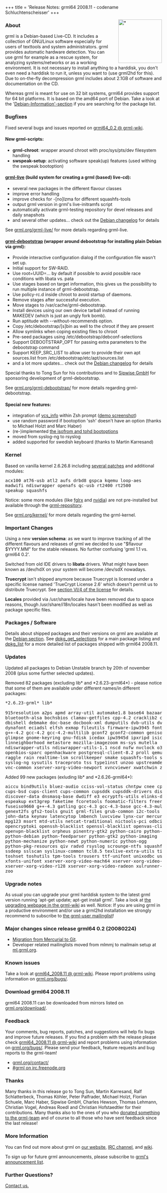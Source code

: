 +++
title = 'Release Notes: grml64 2008.11 - codename Schluchtenscheisser'
+++

<p><a href="/screenshots/"><img align="right" style="margin-left: 20px;
border: 0" src="/screenshots/grml_2008.11.jpg" width="140" alt="*" /></a></p>

<h3>About</h3>

<p>grml is a Debian-based Live-CD. It includes a collection of GNU/Linux
software especially for users of texttools and system administrators.
grml provides automatic hardware detection. You can use grml for example
as a rescue system, for analyzing systems/networks or as a working
environment. It is not necessary to install anything to a harddisk, you
don't even need a harddisk to run it, unless you want to (use grml2hd
for this). Due to on-the-fly decompression grml includes about 2.1GB
of software and documentation on the CD.</p>

<p>Whereas grml is meant for use on 32 bit systems, grml64
provides support for 64 bit platforms. It is based on the amd64
port of Debian. Take a look at the '<a
href="/files/#debian">Debian-Information'-section</a> if you are
searching for the package list.</p>

<h3>Bugfixes</h3>

<p>Fixed several bugs and issues reported on <a
href="https://github.com/grml/grml/wiki/grml64_0.2">grml64_0.2 @
grml-wiki</a>.</p>

<h4>New grml-scripts:</h4>

<ul>

<li><strong>grml-chroot</strong>: wrapper around chroot with
proc/sys/pts/dev filesystem handling</li>

<li><strong>swspeak-setup</strong>: activating software speak(up)
features (used withing the swspeak bootoption)</li>

</ul>

<h4><a href="/grml-live/">grml-live</a> (build system for creating a grml (based) live-cd):</h4>

<ul>

<li>several new packages in the different flavour classes

<li>improve error handling

<li>improve checks for -[no]lzma for different squashfs-tools

<li>output grml version in grml's live-initramfs script

<li>automatically activate grml-testing repository for devel releases and daily snapshots

<li>and several other updates... check out the <a
href="https://git.grml.org/f/grml-live/debian/changelog">Debian changelog</a> for details

</ul>

<p>See <a href="/grml-live/">grml.org/grml-live/</a> for more
details regarding grml-live.</p>

<h4><a href="/grml-debootstrap/">grml-debootstrap</a> (wrapper around debootstrap for installing plain Debian via grml):</h4>

<ul>

<li>Provide interactive configuration dialog if the configuration
file wasn't set up.

<li>Initial support for SW-RAID.

<li>Use root=UUID=... by default if possible to avoid possible
race conditions with libata vs. pata

<li>Use stages based on target information, this gives us the
possibility to run multiple instance of grml-debootstrap.

<li>Use policy-rc.d inside chroot to avoid startup of daemons.

<li>Remove stages after successful execution.

<li>Move stages to /var/cache/grml-debootstrap.

<li>Install devices using our own device tarball instead of
running MAKEDEV (which is just an ungly fork bomb).

<li>Run aptitude with --without-recommends option.

<li>Copy /etc/debootstrap/[s]bin as well to the chroot if they
are present

<li>Allow symlinks when coping existing files to chroot

<li>Pre-seed packages using /etc/debootstrap/debconf-selections

<li>Support DEBOOTSTRAP_OPT for passing extra parameters to the
debootstrap command

<li>Support KEEP_SRC_LIST to allow user to provide their own apt
sources.list from /etc/debootstrap/etc/apt/sources.list

<li>and a lot more updates... check out the <a
href="https://git.grml.org/f/grml-debootstrap/debian/changelog">Debian changelog</a> for details

</ul>

<p>Special thanks to Tong Sun for his contributions and to <a
href="http://www.sipwise.com/">Sipwise GmbH</a> for sponsoring
development of grml-debootstrap.</p>

<p>See <a href="/grml-debootstrap/">grml.org/grml-debootstrap/</a> for more
details regarding grml-debootstrap.</p>

<h4>Special new features:</h4>

<ul>

<li>integration of <a
href="http://www.zsh.org/mla/users/2008/msg00842.html">vcs_info</a>
within Zsh prompt (<a
href="/screeni/gkrellShoot_08-11-03_235459.png">demo
screenshot</a>)

<li>use random password if bootoption 'ssh' doesn't have an
option (thanks to Michael Holzt and Marc Haber)</li>

<li>(re-)implemented <a
href="/cheatcodes/">the
isofrom and tohd bootoptions</a></li>

<li>moved from syslog-ng to rsyslog</li>

<li>added supported for swedish keyboard (thanks to Martin Karresand)</li>

</ul>

<h3>Kernel</h3>

<p>Based on vanilla kernel 2.6.26.8 including <a
href="/kernel/">several patches</a> and additional modules:</p>

<pre class="rahmen">
acx100 at76-usb atl2 aufs drbd8 gspca kqemu loop-aes
madwifi ndiswrapper openafs qc-usb rt2400 rt2500
speakup squashfs
</pre>

<p>Notice: some more modules (like <a
href="https://github.com/grml/grml/wiki/ati">fglrx</a> and <a
href="https://github.com/grml/grml/wiki/nvidia">nvidia</a>) are not
pre-installed but available through the <a
href="http://deb.grml.org/">grml-repository</a>.</p>

<p>See <a href="/kernel/">grml.org/kernel/</a> for more details
regarding the grml-kernel.</p>

<h3>Important Changes</h3>

<p>Using a new <strong>version schema</strong>: as we want to
improve tracking of all the different flavours and releases of
grml we decided to use "$flavour $YYYY.MM" for the stable
releases. No further confusing 'grml 1.1 vs. grml64 0.2'.</p>

<p>Switched from old IDE drivers to <strong>libata</strong>
drivers. What might have been known as /dev/hdX on your system
will become /dev/sdX nowadays.</p>

<p><strong>Truecrypt</strong> isn't shipped anymore because
Truecrypt is licensed under a specific license named 'TrueCrypt
License 2.6' which doesn't permit us to distribute Truecrypt. See
<a href="http://www.truecrypt.org/legal/license">section VI/4 of
the license</a> for details.</p>

<p><strong>Locales</strong> provided via /usr/share/locale have
been removed due to space reasons, though /usr/share/i18n/locales
hasn't been modified as well as package specific files.</p>

<h3>Packages / Software</h3>

<p>Details about shipped packages and their versions on grml are
available at the <a href="/files/#debian">Debian section</a>. See <a
href="/files/release-2008.11-grml64/dpkg_get_selections">dpkg_get_selections</a>
for a main package listing and <a
href="/files/release-2008.11-grml64/dpkg_list">dpkg_list</a> for a more detailed
list of packages shipped with grml64 2008.11.</p>

<h3>Updates</h3>

<p>Updated all packages to Debian Unstable branch by 20th of
november 2008 (plus some further selected updates).</p>

<p>Removed 82 packages (excluding lib* and *2.6.23-grml64*) - please
notice that some of them are available under
different names/in different packages:</p>

<pre class="rahmen">
*2.6.23-grml* lib*

915resolution a2ps apmd array-util automake1.8 base64 bazaar biew
bluetooth-alsa bochsbios clamav-getfiles cpp-4.2 cracklib2 cupsys-common
dbishell debmake doc-base docbook-xml dumputils dvb-utils dviutils
dynafont eciadsl elfsh exmap fileutils firmware-ipw3945 fonty fttools
g++-4.2 gcc-4.2 gcc-4.2-multilib gconf2 gconf2-common genisoimage gksu
glimpse gnome-keyring gnu-fdisk icedax ipw3945d ipxripd isic lcap linda
linneighborhood metastore mozilla-imagezoom ms-sys mutella
ndiswrapper-utils ndiswrapper-utils-1.1 nscd nufw nvclock o3read
openbios-sparc openhackware postgresql-client-8.2 proll qemu qtparted
raggle rain realtime-lsm scrollkeeper smake squashfs-tools svgalibg1
syslog-ng sysutils traceproto tss type1inst unzoo upstreamdev vgabios
vnc-common xserver-xorg-video-newport xvncviewer xwatchwin zeroconf
</pre>

<p>Added 99 new packages (exluding lib* and *2.6.26-grml64*):</p>

<pre class="rahmen">
aiccu bind9utils bluez-audio cciss-vol-status chntpw cnee cpp-4.3 cups
cups-bsd cups-client cups-common cupsddk cupsddk-drivers discover
discover-data dnsmasq-base dwdiff e3 ecryptfs-utils elinks-data ent
espeakup ext3grep faketime fcoretools foomatic-filters freeradius-common
fuseiso9660 g++-4.3 gatling gcc-4.3 gcc-4.3-base gcc-4.3-multilib
genext2fs gfs2-tools gnuit grml-files grub-common i2c-tools iotop ipset
john-data keynav latencytop lmbench luvcview lynx-cur mercurial-common
mpg123 msort mtd-utils netcat-traditional nictools-pci odbcinst1debian1
opencryptoki openssh-blacklist openssl-blacklist openvas-client
openvpn-blacklist orpheus pinentry-gtk2 python-cairo python-clientform
python-debian python-feedparser python-gtk2 python-imaging
python-mechanize python-newt python-numeric python-ogg
python-pkg-resources qiv radvd rsyslog scrounge-ntfs squashfs-lzma-tools
ssdeep sslscan syslinux-common tcl8.5 texlive-extra-utils tig tk8.5
toshset toshutils tpm-tools trousers ttf-unifont unixodbc uswsusp
xfonts-unifont xserver-xorg-video-mach64 xserver-xorg-video-openchrome
xserver-xorg-video-r128 xserver-xorg-video-radeon xulrunner-1.9 zenmap
zoo
</pre>

<h3>Upgrade notes</h3>

<p>As usual you can upgrade your grml harddisk system to the latest grml
version running 'apt-get update; apt-get install grml'. Take a look at <a
href="https://github.com/grml/grml/wiki/upgrading">the upgrading webpage in
the grml-wiki</a> as well. Notice: If you are using grml in a productive
environment and/or use a grml2hd installation we strongly recommend to
subscribe to <a href="/mailinglist/">the grml-user
mailinglist</a>!</p>

<h3>Major changes since release grml64 0.2 (20080224)</h3>

<ul>

<li><a href="/2008/10/01/">Migration from Mercurial to Git</a>.

<li>Developer related mailinglists moved from mlmmj to mailmain setup at
<a href="http://ml.grml.org/">ml.grml.org</a>.

</ul>

<h3>Known issues</h3>

<p>Take a look at <a
href="https://github.com/grml/grml/wiki/grml64_2008.11">grml64_2008.11 @ grml-wiki</a>.
Please report problems using information on <a
href="/bugs/">grml.org/bugs/</a>.</p>

<h3>Download grml64 2008.11</h3>

<p>grml64 2008.11 can be downloaded from mirrors listed on <a
href="/download/">grml.org/download/</a>.</p>

<h3>Feedback</h3>

<p>Your comments, bug reports, patches, and suggestions will help fix bugs
and improve future releases. If you find a problem with the release please
check <a href="https://github.com/grml/grml/wiki/grml64_2008.11">grml64_2008.11 @
grml-wiki</a> and report problems using information on <a
href="/bugs/">grml.org/bugs/</a>. Please send your feedback, feature
requests and bug reports to the grml-team!</p>

<ul>
<li><a href="/contact/">grml.org/contact/</a>
<li><a href="/irc/">#grml on irc.freenode.org</a>
</ul>

<h3>Thanks</h3>

<p>Many thanks in this release go to Tong Sun, Martin Karresand,
Ralf Schlatterbeck, Thomas Köhler, Peter Palfrader, Michael Holzt,
Florian Schuele, Marc Haber, Sipwise GmbH, Charles Hewson, Thomas
Lehmann, Christian Vogel, Andreas Roedl and Christian Hofstaedtler
for their contributions. Many thanks also to the ones of you who
<a href="/donations/">donated something to the grml-team</a> and
of course to all those who have sent feedback since the last
release!</p>

<h3>More Information</h3>

<p>You can find out more about grml on <a href="/">our website</a>, <a
href="/irc/">IRC channel</a>, and <a href="http://wiki.grml.org/">wiki</a>.

<p>To sign up for future grml announcements, please subscribe to <a
href="http://lists.mur.at/mailman/listinfo/grml-announce"> grml's
announcement list</a>.</p>

<h3>Further Questions?</h3>

<p><a href="/contact/">Contact us.</a></p>

